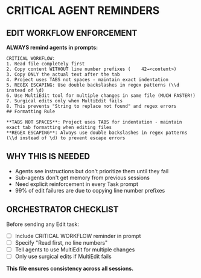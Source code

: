 # CRITICAL AGENT REMINDERS

## EDIT WORKFLOW ENFORCEMENT

**ALWAYS remind agents in prompts:**

```
CRITICAL WORKFLOW:
1. Read file completely first
2. Copy content WITHOUT line number prefixes (    42→<content>)
3. Copy ONLY the actual text after the tab
4. Project uses TABS not spaces - maintain exact indentation
5. REGEX ESCAPING: Use double backslashes in regex patterns (\\d instead of \d)
6. Use MultiEdit tool for multiple changes in same file (MUCH FASTER!)
7. Surgical edits only when MultiEdit fails
8. This prevents "String to replace not found" and regex errors
## Formatting Rule

**TABS NOT SPACES**: Project uses TABS for indentation - maintain exact tab formatting when editing files
**REGEX ESCAPING**: Always use double backslashes in regex patterns (\\d instead of \d) to prevent escape errors
```

## WHY THIS IS NEEDED

- Agents see instructions but don't prioritize them until they fail
- Sub-agents don't get memory from previous sessions
- Need explicit reinforcement in every Task prompt
- 99% of edit failures are due to copying line number prefixes

## ORCHESTRATOR CHECKLIST

Before sending any Edit task:

- [ ] Include CRITICAL WORKFLOW reminder in prompt
- [ ] Specify "Read first, no line numbers"
- [ ] Tell agents to use MultiEdit for multiple changes
- [ ] Only use surgical edits if MultiEdit fails

**This file ensures consistency across all sessions.**
